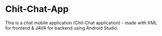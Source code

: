 # Chit-Chat-App

This is a chat mobile application (Chit-Chat application) - made with XML for frontend & JAVA for backend using Android Studio.
